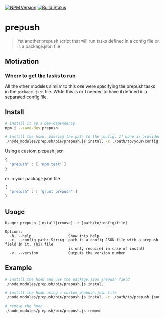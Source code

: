 [![NPM Version](http://img.shields.io/npm/v/prepush.svg?style=flat)](https://npmjs.org/package/prepush)
[![Build Status](http://img.shields.io/travis/royriojas/prepush.svg?style=flat)](https://travis-ci.org/royriojas/prepush)

# prepush
> Yet another prepush script that will run tasks defined in a config file or in a package.json file

## Motivation

### Where to get the tasks to run 

All the other modules similar to this one were specifying the prepush tasks in the `package.json` file. While this is ok
I needed to have it defined in a separated config file.

## Install

```bash
# install it as a dev-dependency.
npm i --save-dev prepush

# install the hook, passing the path to the config. If none is provided it will try to use the `package.json`
./node_modules/prepush/bin/prepush.js install -c ./path/to/your/config
```


Using a custom prepush.json 

```javascript
{
  "prepush" : [ "npm test" ]
}
```
or in your package.json file
```javascript
{
  "prepush" : [ "grunt prepush" ]
}
```

## Usage

```
Usage: prepush [install|remove] -c [path/to/config/file]

Options:
  -h, --help                 Show this help
  -c, --config path::String  path to a config JSON file with a prepush field in it. This file
                             is only required in case of install
  -v, --version              Outputs the version number
```

## Example

```bash
# install the hook and use the package.json prepush field 
./node_modules/prepush/bin/prepush.js install 

# install the hook using a custom prepush.json file
./node_modules/prepush/bin/prepush.js install -c ./path/to/prepush.json

# remove the hook
./node_modules/prepush/bin/prepush.js remove
```